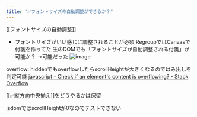 ```yaml
---
title: "✅フォントサイズの自動調整ができるか？"
---
```


[[フォントサイズの自動調整]]
- フォントサイズがいい感じに調整されることが必須
RegroupではCanvasで付箋を作ってた
生のDOMでも「フォントサイズが自動調整される付箋」が可能か？
→可能だった
![image](https://gyazo.com/2ac6fc4c057110bfef02262e9ee20bbd/thumb/1000)

overflow: hiddenでもoverflowしたらscrollHeightが大きくなるのではみ出しを判定可能
[javascript - Check if an element's content is overflowing? - Stack Overflow](https://stackoverflow.com/questions/9333379/check-if-an-elements-content-is-overflowing)

[[✅縦方向中央揃え]]をどうやるかは保留

jsdomではscrollHeightが0なのでテストできない

